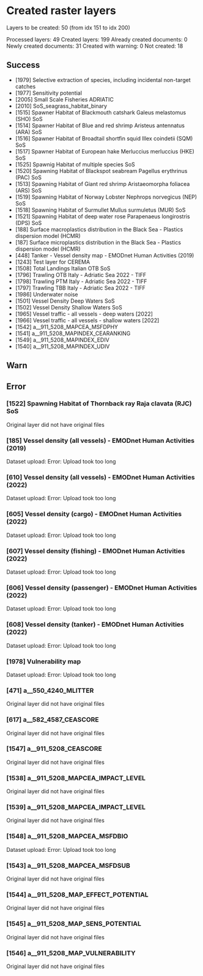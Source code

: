 # Created raster layers

Layers to be created: 50 (from idx 151 to idx 200)

Processed layers: 49
Created layers: 199
Already created documents: 0
Newly created documents: 31
Created with warning: 0
Not created: 18

## Success

- [1979] Selective extraction of species, including incidental non-target catches
- [1977] Sensitivity potential
- [2005] Small Scale Fisheries ADRIATIC
- [2010] SoS_seagrass_habitat_binary
- [1515] Spawner Habitat of Blackmouth catshark Galeus melastomus (SHO) SoS
- [1514] Spawner Habitat of Blue and red shrimp Aristeus antennatus (ARA) SoS
- [1516] Spawner Habitat of Broadtail shortfin squid Illex coindetii (SQM) SoS
- [1517] Spawner Habitat of European hake Merluccius merluccius (HKE) SoS
- [1525] Spawnig Habitat of multiple species SoS
- [1520] Spawning Habitat of Blackspot seabream Pagellus erythrinus (PAC) SoS
- [1513] Spawning Habitat of Giant red shrimp Aristaeomorpha foliacea (ARS) SoS
- [1519] Spawning Habitat of Norway Lobster Nephrops norvegicus (NEP) SoS
- [1518] Spawning Habitat of Surmullet  Mullus surmuletus (MUR) SoS
- [1521] Spawning Habitat of deep water rose Parapenaeus longirostris (DPS) SoS
- [188] Surface macroplastics distribution in the Black Sea - Plastics dispersion model (HCMR)
- [187] Surface microplastics distribution in the Black Sea - Plastics dispersion model (HCMR)
- [448] Tanker - Vessel density map - EMODnet Human Activities (2019)
- [1243] Test layer for CEREMA
- [1508] Total Landings Italian OTB SoS
- [1796] Trawling OTB Italy - Adriatic Sea 2022 - TIFF
- [1798] Trawling PTM Italy - Adriatic Sea 2022 - TIFF
- [1797] Trawling TBB Italy - Adriatic Sea 2022 - TIFF
- [1986] Underwater noise
- [1501] Vessel Density Deep Waters SoS
- [1502] Vessel Density Shallow Waters SoS
- [1965] Vessel traffic -  all vessels - deep waters [2022]
- [1966] Vessel traffic - all vessels - shallow waters [2022]
- [1542] a__911_5208_MAPCEA_MSFDPHY
- [1541] a__911_5208_MAPINDEX_CEARANKING
- [1549] a__911_5208_MAPINDEX_EDIV
- [1540] a__911_5208_MAPINDEX_UDIV

## Warn

## Error

### [1522] Spawning Habitat of Thornback ray Raja clavata (RJC) SoS

Original layer did not have original files

### [185] Vessel density (all vessels)  - EMODnet Human Activities (2019)

Dataset upload: Error: Upload took too long

### [610] Vessel density (all vessels) - EMODnet Human Activities (2022)

Dataset upload: Error: Upload took too long

### [605] Vessel density (cargo) - EMODnet Human Activities (2022)

Dataset upload: Error: Upload took too long

### [607] Vessel density (fishing) - EMODnet Human Activities (2022)

Dataset upload: Error: Upload took too long

### [606] Vessel density (passenger)  - EMODnet Human Activities (2022)

Dataset upload: Error: Upload took too long

### [608] Vessel density (tanker) - EMODnet Human Activities (2022)

Dataset upload: Error: Upload took too long

### [1978] Vulnerability map

Dataset upload: Error: Upload took too long

### [471] a__550_4240_MLITTER

Original layer did not have original files

### [617] a__582_4587_CEASCORE

Original layer did not have original files

### [1547] a__911_5208_CEASCORE

Original layer did not have original files

### [1538] a__911_5208_MAPCEA_IMPACT_LEVEL

Original layer did not have original files

### [1539] a__911_5208_MAPCEA_IMPACT_LEVEL

Original layer did not have original files

### [1548] a__911_5208_MAPCEA_MSFDBIO

Dataset upload: Error: Upload took too long

### [1543] a__911_5208_MAPCEA_MSFDSUB

Original layer did not have original files

### [1544] a__911_5208_MAP_EFFECT_POTENTIAL

Original layer did not have original files

### [1545] a__911_5208_MAP_SENS_POTENTIAL

Original layer did not have original files

### [1546] a__911_5208_MAP_VULNERABILITY

Original layer did not have original files
